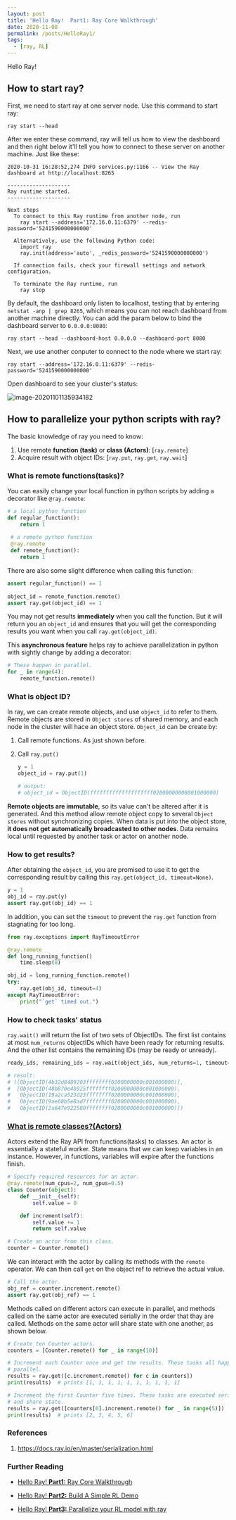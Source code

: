 ```yaml
---
layout: post
title: 'Hello Ray!  Part1: Ray Core Walkthrough'
date: 2020-11-08
permalink: /posts/HelloRay1/
tags:
  - [ray, RL]
---
```


Hello Ray!

## How to start ray?

First, we need to start ray at one server node. Use this command to start ray: 

````shell
ray start --head
````

After we enter these command, ray will tell us how to view the dashboard and then right below it'll tell you how to connect to these server on another machine. Just like these:

````shell
2020-10-31 16:28:52,274	INFO services.py:1166 -- View the Ray dashboard at http://localhost:8265

--------------------
Ray runtime started.
--------------------

Next steps
  To connect to this Ray runtime from another node, run
    ray start --address='172.16.0.11:6379' --redis-password='5241590000000000'

  Alternatively, use the following Python code:
    import ray
    ray.init(address='auto', _redis_password='5241590000000000')

  If connection fails, check your firewall settings and network configuration.

  To terminate the Ray runtime, run
    ray stop
````

By default, the dashboard only listen to localhost, testing that by entering `netstat -anp | grep 8265`, which means you can not reach dashboard from another machine directly. You can add the param below to bind the dashboard server to `0.0.0.0:8080`:

````shell
ray start --head --dashboard-host 0.0.0.0 --dashboard-port 8080
````

Next, we use another conputer to connect to the node where we start ray:

````shell
ray start --address='172.16.0.11:6379' --redis-password='5241590000000000'
````

Open dashboard to see your cluster's status:

![image-20201101135934182](https://ysyisyourbrother.github.io/images/posts_img/HelloRay/1.png)



## How to parallelize your python scripts with ray?

The basic knowledge of ray you need to know:

1. Use remote **function (task)** or **class (Actors)**: [`ray.remote`]
2. Acquire result with object IDs:  [`ray.put`, `ray.get`, `ray.wait`]

### What is remote functions(tasks)?

You can easily change your local function in python scripts by adding a decorator like `@ray.remote`:

````python
# a local python function
def regular_function():
    return 1
 
 # a remote python function
 @ray.remote
 def remote_function():
 	return 1
````

There are also some slight difference when calling this function:

````python
assert regular_function() == 1
 
object_id = remote_function.remote()
assert ray.get(object_id) == 1
````

You may not get results **immediately** when you call the function. But it will return you an `object_id` and ensures that you will get the corresponding results you want when you call `ray.get(object_id)`.

This **asynchronous feature** helps ray to achieve parallelization in python with sightly change by adding a decorator:

````python
# These happen in parallel.
for _ in range(4):
	remote_function.remote()
````



### What is object ID?

In ray, we can create remote objects, and use `object_id` to refer to them. Remote objects are stored in `Object stores` of shared memory, and each node in the cluster will hace an object store. `Object_id` can be create by:

1. Call remote functions. As just shown before.

2. Call  `ray.put()`

   ````python
   y = 1
   object_id = ray.put(1)
   
   # output:
   # object_id = ObjectID(ffffffffffffffffffff02000000008001000000)
   ````

**Remote objects are immutable**, so its value can't be altered after it is generated. And this method allow remote object copy to several `Object stores` without synchronizing copies. When data is put into the object store, **it does not get automatically broadcasted to other nodes**. Data remains local until requested by another task or actor on another node.



### How to get results?

After obtaining the `object_id`, you are promised to use it to get the corresponding result by calling this `ray.get(object_id, timeout=None)`. 

````python
y = 1
obj_id = ray.put(y)
assert ray.get(obj_id) == 1
````

In addition, you can set the `timeout` to prevent the `ray.get` function from stagnating for too long.

````python
from ray.exceptions import RayTimeoutError

@ray.remote
def long_running_function()
    time.sleep(8)

obj_id = long_running_function.remote()
try:
    ray.get(obj_id, timeout=4)
except RayTimeoutError:
    print("`get` timed out.")
````



### How to check tasks' status

`ray.wait()` will return the list of two sets of ObjectIDs. The first list contains at most `num_returns` objectIDs which have been ready for returning results. And the other list contains the remaining IDs (may be ready or unready).

````python
ready_ids, remaining_ids = ray.wait(object_ids, num_returns=1, timeout=None)

# result:
# ([ObjectID(4b32d8489203ffffffff0200000000c001000000)],
#  [ObjectID(48b870e4b925ffffffff0200000000c001000000),
#   ObjectID(19a2ca523d23ffffffff0200000000c001000000),
#   ObjectID(9ae68b5e8ad7ffffffff0200000000c001000000),
#   ObjectID(2a647e922580ffffffff0200000000c001000000)])
````



### [What is remote classes?(Actors)](https://docs.ray.io/en/latest/walkthrough.html#remote-classes-actors)

Actors extend the Ray API from functions(tasks) to classes. An actor is essentially a stateful worker. State means that we can keep variables in an instance. However, in functions, variables will expire after the functions finish.

````python
# Specify required resources for an actor.
@ray.remote(num_cpus=2, num_gpus=0.5)
class Counter(object):
    def __init__(self):
        self.value = 0

    def increment(self):
        self.value += 1
        return self.value

# Create an actor from this class.
counter = Counter.remote()
````

We can interact with the actor by calling its methods with the `remote` operator. We can then call `get` on the object ref to retrieve the actual value.

````python
# Call the actor.
obj_ref = counter.increment.remote()
assert ray.get(obj_ref) == 1
````

Methods called on different actors can execute in parallel, and methods called on the same actor are executed serially in the order that thay are called. Methods on the same actor will share state with one another, as shown below.

````python
# Create ten Counter actors.
counters = [Counter.remote() for _ in range(10)]

# Increment each Counter once and get the results. These tasks all happen in
# parallel.
results = ray.get([c.increment.remote() for c in counters])
print(results)  # prints [1, 1, 1, 1, 1, 1, 1, 1, 1, 1]

# Increment the first Counter five times. These tasks are executed serially
# and share state.
results = ray.get([counters[0].increment.remote() for _ in range(5)])
print(results)  # prints [2, 3, 4, 5, 6]
````





### References

1. https://docs.ray.io/en/master/serialization.html





### Further Reading

- [Hello Ray!  **Part1:** Ray Core Walkthrough](https://ysyisyourbrother.github.io/posts/2020/11/blog-post-1/)

- [Hello Ray!  **Part2:** Build A Simple RL Demo](https://ysyisyourbrother.github.io/posts/2020/11/blog-post-2/)        

- [Hello Ray!  **Part3:** Parallelize your RL model with ray](https://ysyisyourbrother.github.io/posts/2020/11/blog-post-3/)        